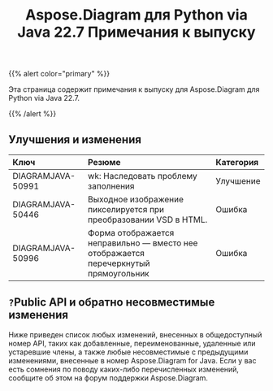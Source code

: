 ﻿---
title: Aspose.Diagram для Python via Java 22.7 Примечания к выпуску
type: docs
weight: 21
url: /ru/java/aspose-diagram-for-python-via-java-22-7-release-notes/
---
{{% alert color="primary" %}}

Эта страница содержит примечания к выпуску для Aspose.Diagram для Python via Java 22.7.

{{% /alert %}}
## **Улучшения и изменения**  ##

|**Ключ**|**Резюме**|**Категория**|
|:- |:- |:- |
|DIAGRAMJAVA-50991|wk: Наследовать проблему заполнения|Улучшение|
|DIAGRAMJAVA-50446|Выходное изображение пикселируется при преобразовании VSD в HTML.|Ошибка|
|DIAGRAMJAVA-50996|Форма отображается неправильно — вместо нее отображается перечеркнутый прямоугольник|Ошибка|

## `?`**Public API и обратно несовместимые изменения**
Ниже приведен список любых изменений, внесенных в общедоступный номер API, таких как добавленные, переименованные, удаленные или устаревшие члены, а также любые несовместимые с предыдущими изменениями, внесенные в номер Aspose.Diagram for Java. Если у вас есть сомнения по поводу каких-либо перечисленных изменений, сообщите об этом на форум поддержки Aspose.Diagram.

